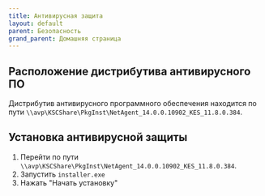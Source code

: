 ```yaml
---
title: Антивирусная защита
layout: default
parent: Безопасность
grand_parent: Домашняя страница
---
```


## Расположение дистрибутива антивирусного ПО

Дистрибутив антивирусного программного обеспечения находится по пути `\\avp\KSCShare\PkgInst\NetAgent_14.0.0.10902_KES_11.8.0.384`.

## Установка антивирусной защиты

1. Перейти по пути `\\avp\KSCShare\PkgInst\NetAgent_14.0.0.10902_KES_11.8.0.384`.
2. Запустить `installer.exe`
3. Нажать "Начать установку"

